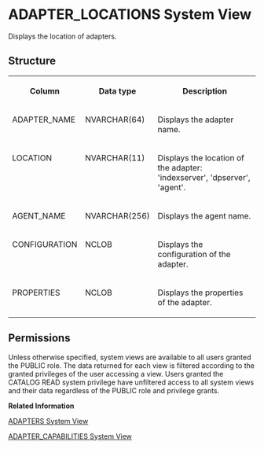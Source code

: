 <!-- loio99d5ff2d7d234f0d9c379147ee6b941a -->

# ADAPTER\_LOCATIONS System View

Displays the location of adapters.



<a name="loio99d5ff2d7d234f0d9c379147ee6b941a__section_fpd_wtn_bhb"/>

## Structure


<table>
<tr>
<th valign="top">

Column

</th>
<th valign="top">

Data type

</th>
<th valign="top">

Description

</th>
</tr>
<tr>
<td valign="top">

ADAPTER\_NAME

</td>
<td valign="top">

NVARCHAR\(64\)

</td>
<td valign="top">

Displays the adapter name.

</td>
</tr>
<tr>
<td valign="top">

LOCATION

</td>
<td valign="top">

NVARCHAR\(11\)

</td>
<td valign="top">

Displays the location of the adapter: 'indexserver', 'dpserver', 'agent'.

</td>
</tr>
<tr>
<td valign="top">

AGENT\_NAME

</td>
<td valign="top">

NVARCHAR\(256\)

</td>
<td valign="top">

Displays the agent name.

</td>
</tr>
<tr>
<td valign="top">

CONFIGURATION

</td>
<td valign="top">

NCLOB

</td>
<td valign="top">

Displays the configuration of the adapter.

</td>
</tr>
<tr>
<td valign="top">

PROPERTIES

</td>
<td valign="top">

NCLOB

</td>
<td valign="top">

Displays the properties of the adapter.

</td>
</tr>
</table>



<a name="loio99d5ff2d7d234f0d9c379147ee6b941a__section_pwn_hfc_bzb"/>

## Permissions

Unless otherwise specified, system views are available to all users granted the PUBLIC role. The data returned for each view is filtered according to the granted privileges of the user accessing a view. Users granted the CATALOG READ system privilege have unfiltered access to all system views and their data regardless of the PUBLIC role and privilege grants.

**Related Information**  


[ADAPTERS System View](adapters-system-view-6d91840.md "Displays adapters available in the SAP HANA system.")

[ADAPTER\_CAPABILITIES System View](adapter-capabilities-system-view-a1fcde3.md "Displays supported capabilities for each adapter.")

